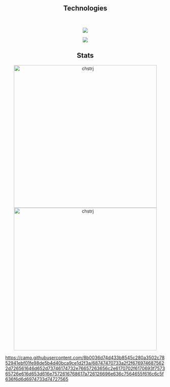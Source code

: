 <div align="center">
</div>
  <div align="center">
  <h2>Technologies</h2> 
  <br>
  <p align="center">
   <a href="https://skillicons.dev">
     <img src="https://skillicons.dev/icons?i=tailwind,react,nextjs,git,mysql,typescript,javascript,docker" />
   </a>
 </p>
  <p align="center">
   <a href="https://skillicons.dev">
     <img src="https://skillicons.dev/icons?i=nodejs,express,php,laravel,python,django,mongodb,postman"/>
   </a>
 </p>
 </div>

<h2 align="center">Stats</h2>
<p align="center">
<img width="450" src="https://github-readme-stats.vercel.app/api?username=chstrj&count_private=true&show_icons=true&theme=react&hide_border=true" alt="chstrj" />
<img width="450" src="https://github-readme-streak-stats.herokuapp.com?user=chstrj&theme=react&hide_border=true" alt="chstrj" />
</p>


https://camo.githubusercontent.com/8b0036d74d433b8545c280a3502c7852941ebf01fe98de5b4d40bca9ce1d2f3a/68747470733a2f2f6769746875622d726561646d652d73746174732e76657263656c2e6170702f6170693f757365726e616d653d616e7572616768617a726126696e636c7564655f616c6c5f636f6d6d6974733d74727565





